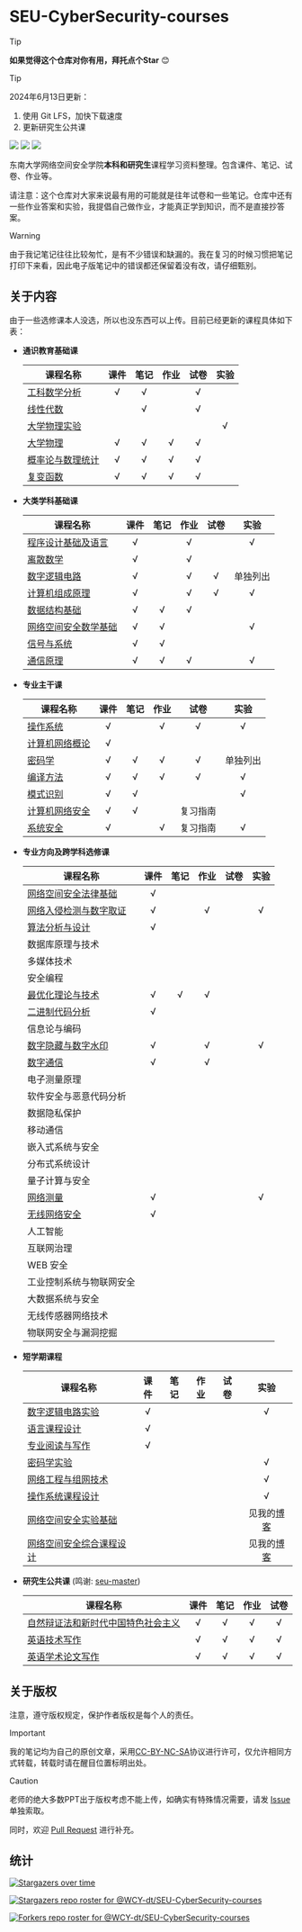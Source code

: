 # SEU-CyberSecurity-courses

> [!TIP]
> **如果觉得这个仓库对你有用，拜托点个Star** :blush:

> [!TIP]
> 2024年6月13日更新：
>
> 1. 使用 Git LFS，加快下载速度
> 2. 更新研究生公共课

<img src="https://img.shields.io/github/stars/wcy-dt/SEU-CyberSecurity-courses.svg"> <img src="https://img.shields.io/github/forks/wcy-dt/SEU-CyberSecurity-courses.svg"> <img src="https://badges.frapsoft.com/os/v3/open-source.svg?v=103">

东南大学网络空间安全学院**本科和研究生**课程学习资料整理。包含课件、笔记、试卷、作业等。

请注意：这个仓库对大家来说最有用的可能就是往年试卷和一些笔记。仓库中还有一些作业答案和实验，我提倡自己做作业，才能真正学到知识，而不是直接抄答案。

> [!WARNING]
> 由于我记笔记往往比较匆忙，是有不少错误和缺漏的。我在复习的时候习惯把笔记打印下来看，因此电子版笔记中的错误都还保留着没有改，请仔细甄别。

## 关于内容

由于一些选修课本人没选，所以也没东西可以上传。目前已经更新的课程具体如下表：

- **通识教育基础课**

  | 课程名称                                                     | 课件 | 笔记 | 作业 | 试卷 | 实验 |
  | ------------------------------------------------------------ | :--: | :--: | :--: | :--: | :--: |
  | [工科数学分析](https://github.com/WCY-dt/SEU-CyberSecurity-courses/tree/main/通识教育基础课/工科数学分析) |  √   |  √   |      |  √   |      |
  | [线性代数](https://github.com/WCY-dt/SEU-CyberSecurity-courses/tree/main/通识教育基础课/线性代数)  |      |  √   |      |  √   |      |
  | [大学物理实验](https://github.com/WCY-dt/SEU-CyberSecurity-courses/tree/main/通识教育基础课/大学物理实验)   |      |      |      |      |  √   |
  | [大学物理](https://github.com/WCY-dt/SEU-CyberSecurity-courses/tree/main/通识教育基础课/大学物理) |  √   |  √   |  √   |  √   |      |
  | [概率论与数理统计](https://github.com/WCY-dt/SEU-CyberSecurity-courses/tree/main/通识教育基础课/概率论与数理统计) |  √   |  √   |  √   |  √   |      |
  | [复变函数](https://github.com/WCY-dt/SEU-CyberSecurity-courses/tree/main/通识教育基础课/复变函数) |  √   |  √   |  √   |  √   |      |

- **大类学科基础课**

  | 课程名称             | 课件 | 笔记 | 作业 | 试卷 |   实验   |
  | -------------------- | :--: | :--: | :--: | :--: | :------: |
  | [程序设计基础及语言](https://github.com/WCY-dt/SEU-CyberSecurity-courses/tree/main/大类学科基础课/程序设计基础及语言)   |  √   |      |  √   |      |    √     |
  | [离散数学](https://github.com/WCY-dt/SEU-CyberSecurity-courses/tree/main/大类学科基础课/离散数学)  |  √   |      |  √   |      |          |
  | [数字逻辑电路](https://github.com/WCY-dt/SEU-CyberSecurity-courses/tree/main/大类学科基础课/数字逻辑电路)    |  √   |      |  √   |  √   | 单独列出 |
  | [计算机组成原理](https://github.com/WCY-dt/SEU-CyberSecurity-courses/tree/main/大类学科基础课/计算机组成原理)       |  √   |      |  √   |  √   |    √     |
  | [数据结构基础](https://github.com/WCY-dt/SEU-CyberSecurity-courses/tree/main/大类学科基础课/数据结构基础)         |  √   |  √   |  √   |      |          |
  | [网络空间安全数学基础](https://github.com/WCY-dt/SEU-CyberSecurity-courses/tree/main/大类学科基础课/网络空间安全数学基础) |  √   |  √   |      |      |    √     |
  | [信号与系统](https://github.com/WCY-dt/SEU-CyberSecurity-courses/tree/main/大类学科基础课/信号与系统)           |  √   |  √   |      |      |          |
  | [通信原理](https://github.com/WCY-dt/SEU-CyberSecurity-courses/tree/main/大类学科基础课/通信原理)             |  √   |  √   |  √   |      |    √     |
  
- **专业主干课**

  | 课程名称       | 课件 | 笔记 | 作业 |   试卷   |   实验   |
  | -------------- | :--: | :--: | :--: | :------: | :------: |
  | [操作系统](https://github.com/WCY-dt/SEU-CyberSecurity-courses/tree/main/专业主干课/操作系统)       |  √   |      |  √   |    √     |    √     |
  | [计算机网络概论](https://github.com/WCY-dt/SEU-CyberSecurity-courses/tree/main/专业主干课/计算机网络概论) |  √   |      |      |          |          |
  | [密码学](https://github.com/WCY-dt/SEU-CyberSecurity-courses/tree/main/专业主干课/密码学)         |  √   |  √   |  √   |    √     | 单独列出 |
  | [编译方法](https://github.com/WCY-dt/SEU-CyberSecurity-courses/tree/main/专业主干课/编译方法)       |  √   |  √   |  √   |    √     |    √     |
  | [模式识别](https://github.com/WCY-dt/SEU-CyberSecurity-courses/tree/main/专业主干课/模式识别)       |  √   |  √   |      |          |    √     |
  | [计算机网络安全](https://github.com/WCY-dt/SEU-CyberSecurity-courses/tree/main/专业主干课/计算机网络安全) |  √   |  √   |      | 复习指南 |          |
  | [系统安全](https://github.com/WCY-dt/SEU-CyberSecurity-courses/tree/main/专业主干课/系统安全)       |  √   |      |  √   | 复习指南 |    √     |

- **专业方向及跨学科选修课**

  | 课程名称                                                     | 课件 | 笔记 | 作业 | 试卷 | 实验 |
  | ------------------------------------------------------------ | :--: | :--: | :--: | :--: | :--: |
  | [网络空间安全法律基础](https://github.com/WCY-dt/SEU-CyberSecurity-courses/issues/new) |  √   |      |      |      |      |
  | [网络入侵检测与数字取证](https://github.com/WCY-dt/SEU-CyberSecurity-courses/tree/main/专业方向及跨学科选修课/网络入侵检测与数字取证) |  √   |      |  √   |      |  √   |
  | [算法分析与设计](https://github.com/WCY-dt/SEU-CyberSecurity-courses/issues/new) |  √   |      |      |      |      |
  | 数据库原理与技术                                             |      |      |      |      |      |
  | 多媒体技术                                                   |      |      |      |      |      |
  | 安全编程                                                     |      |      |      |      |      |
  | [最优化理论与技术](https://github.com/WCY-dt/SEU-CyberSecurity-courses/tree/main/专业方向及跨学科选修课/最优化理论与技术) |  √   |  √   |  √   |      |      |
  | [二进制代码分析](https://github.com/WCY-dt/SEU-CyberSecurity-courses/issues/new) |  √   |      |      |      |      |
  | 信息论与编码                                                 |      |      |      |      |      |
  | [数字隐藏与数字水印](https://github.com/WCY-dt/SEU-CyberSecurity-courses/tree/main/专业方向及跨学科选修课/数字隐藏与数字水印) |  √   |      |  √   |      |  √   |
  | [数字通信](https://github.com/WCY-dt/SEU-CyberSecurity-courses/tree/main/专业方向及跨学科选修课/数字通信) |  √   |      |  √   |      |      |
  | 电子测量原理                                                 |      |      |      |      |      |
  | 软件安全与恶意代码分析                                       |      |      |      |      |      |
  | 数据隐私保护                                                 |      |      |      |      |      |
  | 移动通信                                                     |      |      |      |      |      |
  | 嵌入式系统与安全                                             |      |      |      |      |      |
  | 分布式系统设计                                               |      |      |      |      |      |
  | 量子计算与安全                                               |      |      |      |      |      |
  | [网络测量](https://github.com/WCY-dt/SEU-CyberSecurity-courses/tree/main/专业方向及跨学科选修课/网络测量) |  √   |      |      |      |  √   |
  | [无线网络安全](https://github.com/WCY-dt/SEU-CyberSecurity-courses/issues/new) |  √   |      |      |      |      |
  | 人工智能                                                     |      |      |      |      |      |
  | 互联网治理                                                   |      |      |      |      |      |
  | WEB 安全                                                     |      |      |      |      |      |
  | 工业控制系统与物联网安全                                     |      |      |      |      |      |
  | 大数据系统与安全                                             |      |      |      |      |      |
  | 无线传感器网络技术                                           |      |      |      |      |      |
  | 物联网安全与漏洞挖掘                                         |      |      |      |      |      |

- **短学期课程**

  | 课程名称       | 课件 | 笔记 | 作业 | 试卷 | 实验 |
  | -------------- | :--: | :--: | :--: | :--: | :--: |
  | [数字逻辑电路实验](https://github.com/WCY-dt/SEU-CyberSecurity-courses/tree/main/短学期课程/数字逻辑电路实验) | √ |  |  |  | √ |
  | [语言课程设计](https://github.com/WCY-dt/SEU-CyberSecurity-courses/issues/new) | √ |  |  |  |  |
  | [专业阅读与写作](https://github.com/WCY-dt/SEU-CyberSecurity-courses/issues/new) | √ |  |  |  |  |
  | [密码学实验](https://github.com/WCY-dt/SEU-CyberSecurity-courses/tree/main/短学期课程/密码学实验) |  |  |  |  | √ |
  | [网络工程与组网技术](https://github.com/WCY-dt/SEU-CyberSecurity-courses/tree/main/短学期课程/网络工程与组网技术) |      |      |      |      |  √   |
  | [操作系统课程设计](https://github.com/WCY-dt/SEU-CyberSecurity-courses/tree/main/短学期课程/操作系统课程设计) | | | | | √ |
  | [网络空间安全实验基础](https://blog.ch3nyang.top/) |      |      |      |      | 见我的[博客](https://blog.ch3nyang.top/) |
  | [网络空间安全综合课程设计](https://blog.ch3nyang.top/) | | | | | 见我的[博客](https://blog.ch3nyang.top/) |

- **研究生公共课** (鸣谢: [seu-master](https://github.com/oneman233/seu-master))

  | 课程名称       | 课件 | 笔记 | 作业 | 试卷 |
  | -------------- | :--: | :--: | :--: | :--: |
  | [自然辩证法和新时代中国特色社会主义](https://github.com/WCY-dt/SEU-CyberSecurity-courses/tree/main/研究生公共课/自然辩证法和新时代中国特色社会主义) | √ | √ | √ | √ |
  | [英语技术写作](https://github.com/WCY-dt/SEU-CyberSecurity-courses/tree/main/研究生公共课/英语技术写作) | √ | √ | √ | √ |
  | [英语学术论文写作](https://github.com/WCY-dt/SEU-CyberSecurity-courses/tree/main/研究生公共课/英语学术论文写作) | √ | √ | √ | √ |

## 关于版权

注意，遵守版权规定，保护作者版权是每个人的责任。

> [!IMPORTANT]
> 我的笔记均为自己的原创文章，采用[CC-BY-NC-SA](http://creativecommons.org/licenses/by-nc-sa/4.0/)协议进行许可，仅允许相同方式转载，转载时请在醒目位置标明出处。

> [!CAUTION]
> 老师的绝大多数PPT出于版权考虑不能上传，如确实有特殊情况需要，请发 [Issue](https://github.com/WCY-dt/SEU-CyberSecurity-courses/issues/new) 单独索取。

同时，欢迎 [Pull Request](https://github.com/WCY-dt/SEU-CyberSecurity-courses/compare) 进行补充。

## 统计

[![Stargazers over time](https://starchart.cc/WCY-dt/SEU-CyberSecurity-courses.svg?variant=adaptive)](https://starchart.cc/WCY-dt/SEU-CyberSecurity-courses)

[![Stargazers repo roster for @WCY-dt/SEU-CyberSecurity-courses](https://reporoster.com/stars/WCY-dt/SEU-CyberSecurity-courses)](https://github.com/WCY-dt/SEU-CyberSecurity-courses/stargazers)

[![Forkers repo roster for @WCY-dt/SEU-CyberSecurity-courses](https://reporoster.com/forks/WCY-dt/SEU-CyberSecurity-courses)](https://github.com/WCY-dt/SEU-CyberSecurity-courses/network/members)
